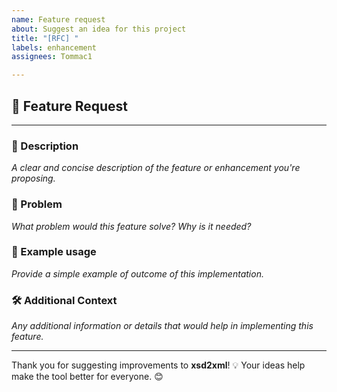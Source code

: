 ```yaml
---
name: Feature request
about: Suggest an idea for this project
title: "[RFC] "
labels: enhancement
assignees: Tommac1

---
```


## 🚀 Feature Request

---

### 🌟 Description

*A clear and concise description of the feature or enhancement you're proposing.*

### 🤔 Problem

*What problem would this feature solve? Why is it needed?*

### 📝 Example usage

*Provide a simple example of outcome of this implementation.*

### 🛠️ Additional Context

*Any additional information or details that would help in implementing this feature.*

---

Thank you for suggesting improvements to **xsd2xml**! 💡 Your ideas help make the tool better for everyone. 😊
